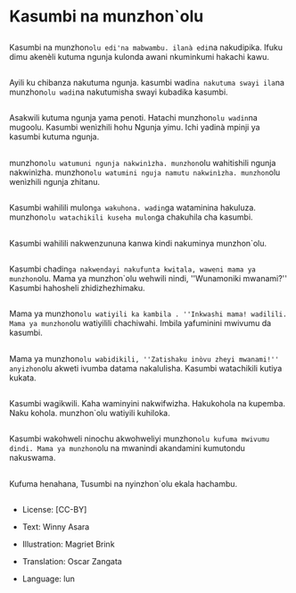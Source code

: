 # Kasumbi na munzhon`olu

##
Kasumbi na munzhon`olu edi'na mabwambu. ilanà edi`na nakudipika. Ifuku dimu akenèli kutuma ngunja kulonda awani nkuminkumi hakachi kawu.

##
Ayili ku chibanza nakutuma ngunja. kasumbi wadi`na nakutuma swayi ila`na munzhon`olu wadi`na nakutumisha swayi kubadika kasumbi.

##
Asakwili kutuma ngunja yama penoti. Hatachi munzhon`olu wadin`na mugoolu. Kasumbi wenìzhili hohu Ngunja yimu. Ichi yadinà mpinji ya kasumbi kutuma ngunja.

##
munzhon`olu watumuni ngunja nakwinìzha. munzhon`olu wahitishili ngunja nakwinìzha. munzhon`olu watumini nguja namutu nakwinìzha. munzhon`olu wenìzhili ngunja zhitanu.

##
Kasumbi wahilili mulon`ga wakuhona. wadin`ga wataminina hakuluza. munzhon`olu watachikili kuseha mulon`ga chakuhila cha kasumbi.

##
Kasumbi wahilili nakwenzununa kanwa kindi nakuminya munzhon`olu.

##
Kasumbi chadin`ga nakwendayi nakufunta kwitala, waweni mama ya munzhon`olu. Mama ya munzhon`olu wehwili nindi, ''Wunamoniki mwanami?'' Kasumbi hahosheli zhidizhezhimaku.

##
Mama ya munzhon`olu watiyili ka kambila . ''Inkwashi mama! wadilili. Mama ya munzhon`olu watiyilili chachiwahi. Imbila yafuminini mwivumu da kasumbi.

##
Mama ya munzhon`olu wabidikili, ''Zatishaku inòvu zheyi mwanami!'' anyizhon`olu akweti ivumba datama nakalulisha. Kasumbi watachikili kutiya kukata.

##
Kasumbi wagikwili. Kaha waminyini nakwifwizha. Hakukohola na kupemba. Naku kohola. munzhon`olu watiyili kuhiloka.

##
Kasumbi wakohweli ninochu akwohweliyi munzhon`olu kufuma mwivumu dindi. Mama ya munzhon`olu na mwanindi akandamini kumutondu nakuswama.

##
Kufuma henahana, Tusumbi na nyinzhon`olu ekala hachambu.

##
* License: [CC-BY]
* Text: Winny Asara
* Illustration: Magriet Brink
* Translation: Oscar Zangata

* Language: lun
